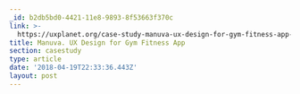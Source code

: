 ```yaml
---
_id: b2db5bd0-4421-11e8-9893-8f53663f370c
link: >-
  https://uxplanet.org/case-study-manuva-ux-design-for-gym-fitness-app-23347aae3596
title: Manuva. UX Design for Gym Fitness App
section: casestudy
type: article
date: '2018-04-19T22:33:36.443Z'
layout: post
---
```

 
